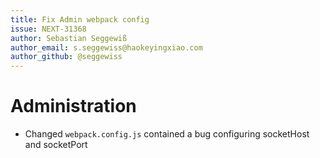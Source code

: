 ```yaml
---
title: Fix Admin webpack config
issue: NEXT-31368
author: Sebastian Seggewiß
author_email: s.seggewiss@haokeyingxiao.com
author_github: @seggewiss
---
```

# Administration
* Changed `webpack.config.js` contained a bug configuring socketHost and socketPort
